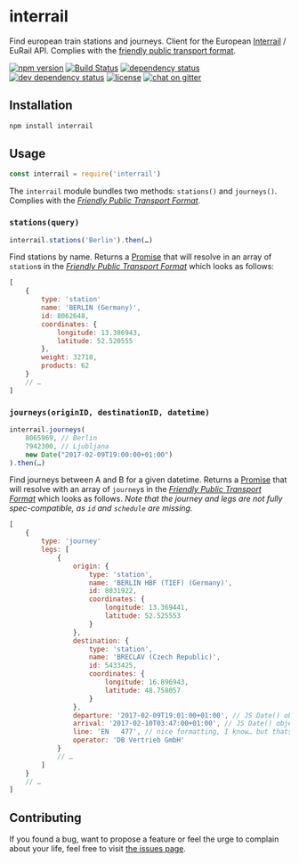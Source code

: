 # interrail

Find european train stations and journeys. Client for the European [Interrail](http://interrail.eu) / EuRail API. Complies with the [friendly public transport format](https://github.com/public-transport/friendly-public-transport-format).

[![npm version](https://img.shields.io/npm/v/interrail.svg)](https://www.npmjs.com/package/interrail)
[![Build Status](https://travis-ci.org/juliuste/interrail.svg?branch=master)](https://travis-ci.org/juliuste/interrail)
[![dependency status](https://img.shields.io/david/juliuste/interrail.svg)](https://david-dm.org/juliuste/interrail)
[![dev dependency status](https://img.shields.io/david/dev/juliuste/interrail.svg)](https://david-dm.org/juliuste/interrail#info=devDependencies)
[![license](https://img.shields.io/github/license/juliuste/interrail.svg?style=flat)](LICENSE)
[![chat on gitter](https://badges.gitter.im/juliuste.svg)](https://gitter.im/juliuste)

## Installation

```sh
npm install interrail
```

## Usage

```js
const interrail = require('interrail')
```

The `interrail` module bundles two methods: `stations()` and `journeys()`. Complies with the [*Friendly Public Transport Format*](https://github.com/public-transport/friendly-public-transport-format).

### `stations(query)`

```js
interrail.stations('Berlin').then(…)
```

Find stations by name. Returns a [Promise](https://developer.mozilla.org/en-US/docs/Web/JavaScript/Reference/Global_Objects/promise) that will resolve in an array of `station`s in the [*Friendly Public Transport Format*](https://github.com/public-transport/friendly-public-transport-format) which looks as follows:

```js
[
	{
		type: 'station'
		name: 'BERLIN (Germany)',
		id: 8062648,
		coordinates: {
			longitude: 13.386943,
			latitude: 52.520555
		},
		weight: 32718,
		products: 62
	}
	// …
]

```

### `journeys(originID, destinationID, datetime)`

```js
interrail.journeys(
	8065969, // Berlin
	7942300, // Ljubljana
	new Date("2017-02-09T19:00:00+01:00")
).then(…)
```

Find journeys between A and B for a given datetime. Returns a [Promise](https://developer.mozilla.org/en-US/docs/Web/JavaScript/Reference/Global_Objects/promise) that will resolve with an array of `journey`s in the [*Friendly Public Transport Format*](https://github.com/public-transport/friendly-public-transport-format) which looks as follows.
*Note that the journey and legs are not fully spec-compatible, as `id` and `schedule` are missing.*

```js
[
	{
		type: 'journey'
		legs: [
			{
				origin: {
					type: 'station',
					name: 'BERLIN HBF (TIEF) (Germany)',
					id: 8031922,
					coordinates: {
						longitude: 13.369441,
						latitude: 52.525553
					}
				},
				destination: {
					type: 'station',
					name: 'BRECLAV (Czech Republic)',
					id: 5433425,
					coordinates: {
						longitude: 16.896943,
						latitude: 48.758057
					}
				},
				departure: '2017-02-09T19:01:00+01:00', // JS Date() object
				arrival: '2017-02-10T03:47:00+01:00', // JS Date() object
				line: 'EN   477', // nice formatting, I know… but thats how the API returns it
				operator: 'DB Vertrieb GmbH'
			}
			// …
		]
	}
	// …
]
```

## Contributing

If you found a bug, want to propose a feature or feel the urge to complain about your life, feel free to visit [the issues page](https://github.com/juliuste/interrail/issues).
